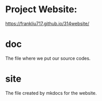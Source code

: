 # Project Website:
https://frankliu717.github.io/314website/

# doc
The file where we put our source codes.

# site
The file created by mkdocs for the website.
